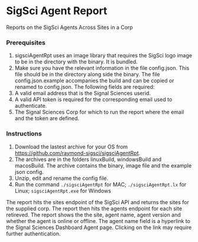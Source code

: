 # SigSci Agent Report
Reports on the SigSci Agents Across Sites in a Corp 

### Prerequisites

1. sigsciAgentRpt uses an image library that requires the SigSci logo image to be in the directory with the binary. It is bundled.
2. Make sure you have the relevant information in the file config.json. This file should be in the directory along side the binary. The file config.json.example accompanies the build and can be copied or renamed to config.json. The following fields are required:
3. A valid email address that is the Signal Sciences userid. 
4. A valid API token is required for the corresponding email used to authenticate.
5. The Signal Sciences Corp for which to run the report where the email and the token are defined.

### Instructions

1. Download the lastest archive for your OS from https://github.com/raymond-sigsci/sigsciAgentRpt.
2. The archives are in the folders linuxBuild, windowsBuild and macosBuild. The archive contains the binary, image file and the example json config.
3. Unzip, edit and rename the config file.
4. Run the command `./sigsciAgentRpt` for MAC; `./sigsciAgentRpt.lx` for Linux; `sigsciAgentRpt.exe` for Windows

The report hits the sites endpoint of the SigSci API and returns the sites for the supplied corp. The report then hits the agents endpoint for each site retireved. The report shows the the site, agent name, agent version and whether the agent is online or offline. The agent name field is a hyperlink to the Signal Sciences Dashboard Agent page. Clicking on the link may require further authentication.

